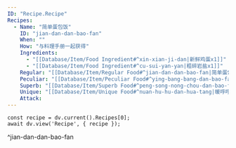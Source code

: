 ```yaml
---
ID: "Recipe.Recipe"
Recipes:
  - Name: "简单蛋包饭"
    ID: "jian-dan-dan-bao-fan"
    When: ""
    How: "与料理手册一起获得"
    Ingredients:
      - "[[Database/Item/Food Ingredient#^xin-xian-ji-dan|新鲜鸡蛋x1]]"
      - "[[Database/Item/Food Ingredient#^cu-sui-yan-yan|粗碎岩盐x1]]"
    Regular: "[[Database/Item/Regular Food#^jian-dan-dan-bao-fan|简单蛋包饭]]"
    Peculiar: "[[Database/Item/Peculiar Food#^ying-bang-bang-dan-bao-fan|硬邦邦蛋包饭]]"
    Superb: "[[Database/Item/Superb Food#^peng-song-nong-chou-dan-bao-fan|蓬松浓稠蛋包饭]]"
    Unique: "[[Database/Item/Unique Food#^nuan-hu-hu-dan-hua-tang|暖呼呼蛋花汤]]"
    Attack:
---
```

```dataviewjs
const recipe = dv.current().Recipes[0];
await dv.view('Recipe', { recipe });
```
^jian-dan-dan-bao-fan